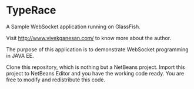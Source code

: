 TypeRace
========

A Sample WebSocket application running on GlassFish.

Visit http://www.vivekganesan.com/ to know more about the author.

The purpose of this application is to demonstrate WebSocket programming in JAVA EE.

Clone this repository, which is nothing but a NetBeans project.  Import this project to NetBeans Editor and you have the working code ready.  You are free to modify and redistribute this code.
